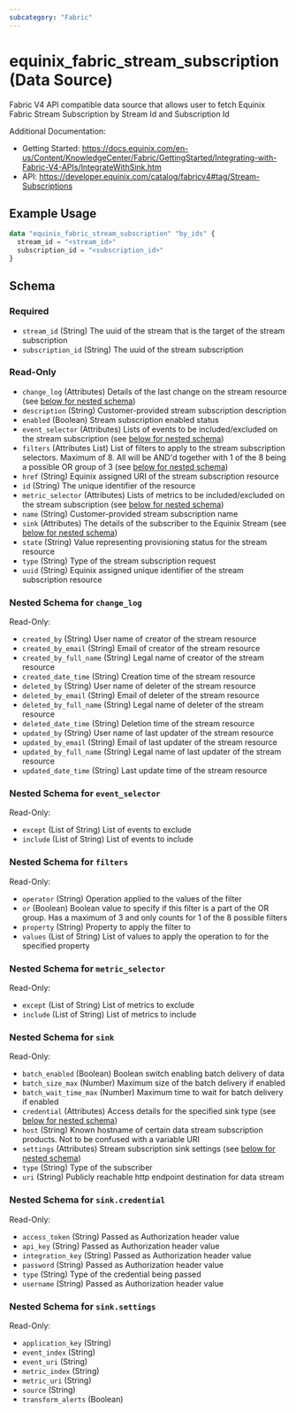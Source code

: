 ```yaml
---
subcategory: "Fabric"
---
```


# equinix_fabric_stream_subscription (Data Source)

Fabric V4 API compatible data source that allows user to fetch Equinix Fabric Stream Subscription by Stream Id and Subscription Id

Additional Documentation:
* Getting Started: https://docs.equinix.com/en-us/Content/KnowledgeCenter/Fabric/GettingStarted/Integrating-with-Fabric-V4-APIs/IntegrateWithSink.htm
* API: https://developer.equinix.com/catalog/fabricv4#tag/Stream-Subscriptions

## Example Usage

```terraform
data "equinix_fabric_stream_subscription" "by_ids" {
  stream_id = "<stream_id>"
  subscription_id = "<subscription_id>"
}
```

<!-- schema generated by tfplugindocs -->
## Schema

### Required

- `stream_id` (String) The uuid of the stream that is the target of the stream subscription
- `subscription_id` (String) The uuid of the stream subscription

### Read-Only

- `change_log` (Attributes) Details of the last change on the stream resource (see [below for nested schema](#nestedatt--change_log))
- `description` (String) Customer-provided stream subscription description
- `enabled` (Boolean) Stream subscription enabled status
- `event_selector` (Attributes) Lists of events to be included/excluded on the stream subscription (see [below for nested schema](#nestedatt--event_selector))
- `filters` (Attributes List) List of filters to apply to the stream subscription selectors. Maximum of 8. All will be AND'd together with 1 of the 8 being a possible OR group of 3 (see [below for nested schema](#nestedatt--filters))
- `href` (String) Equinix assigned URI of the stream subscription resource
- `id` (String) The unique identifier of the resource
- `metric_selector` (Attributes) Lists of metrics to be included/excluded on the stream subscription (see [below for nested schema](#nestedatt--metric_selector))
- `name` (String) Customer-provided stream subscription name
- `sink` (Attributes) The details of the subscriber to the Equinix Stream (see [below for nested schema](#nestedatt--sink))
- `state` (String) Value representing provisioning status for the stream resource
- `type` (String) Type of the stream subscription request
- `uuid` (String) Equinix assigned unique identifier of the stream subscription resource

<a id="nestedatt--change_log"></a>
### Nested Schema for `change_log`

Read-Only:

- `created_by` (String) User name of creator of the stream resource
- `created_by_email` (String) Email of creator of the stream resource
- `created_by_full_name` (String) Legal name of creator of the stream resource
- `created_date_time` (String) Creation time of the stream resource
- `deleted_by` (String) User name of deleter of the stream resource
- `deleted_by_email` (String) Email of deleter of the stream resource
- `deleted_by_full_name` (String) Legal name of deleter of the stream resource
- `deleted_date_time` (String) Deletion time of the stream resource
- `updated_by` (String) User name of last updater of the stream resource
- `updated_by_email` (String) Email of last updater of the stream resource
- `updated_by_full_name` (String) Legal name of last updater of the stream resource
- `updated_date_time` (String) Last update time of the stream resource


<a id="nestedatt--event_selector"></a>
### Nested Schema for `event_selector`

Read-Only:

- `except` (List of String) List of events to exclude
- `include` (List of String) List of events to include


<a id="nestedatt--filters"></a>
### Nested Schema for `filters`

Read-Only:

- `operator` (String) Operation applied to the values of the filter
- `or` (Boolean) Boolean value to specify if this filter is a part of the OR group. Has a maximum of 3 and only counts for 1 of the 8 possible filters
- `property` (String) Property to apply the filter to
- `values` (List of String) List of values to apply the operation to for the specified property


<a id="nestedatt--metric_selector"></a>
### Nested Schema for `metric_selector`

Read-Only:

- `except` (List of String) List of metrics to exclude
- `include` (List of String) List of metrics to include


<a id="nestedatt--sink"></a>
### Nested Schema for `sink`

Read-Only:

- `batch_enabled` (Boolean) Boolean switch enabling batch delivery of data
- `batch_size_max` (Number) Maximum size of the batch delivery if enabled
- `batch_wait_time_max` (Number) Maximum time to wait for batch delivery if enabled
- `credential` (Attributes) Access details for the specified sink type (see [below for nested schema](#nestedatt--sink--credential))
- `host` (String) Known hostname of certain data stream subscription products. Not to be confused with a variable URI
- `settings` (Attributes) Stream subscription sink settings (see [below for nested schema](#nestedatt--sink--settings))
- `type` (String) Type of the subscriber
- `uri` (String) Publicly reachable http endpoint destination for data stream

<a id="nestedatt--sink--credential"></a>
### Nested Schema for `sink.credential`

Read-Only:

- `access_token` (String) Passed as Authorization header value
- `api_key` (String) Passed as Authorization header value
- `integration_key` (String) Passed as Authorization header value
- `password` (String) Passed as Authorization header value
- `type` (String) Type of the credential being passed
- `username` (String) Passed as Authorization header value


<a id="nestedatt--sink--settings"></a>
### Nested Schema for `sink.settings`

Read-Only:

- `application_key` (String)
- `event_index` (String)
- `event_uri` (String)
- `metric_index` (String)
- `metric_uri` (String)
- `source` (String)
- `transform_alerts` (Boolean)
